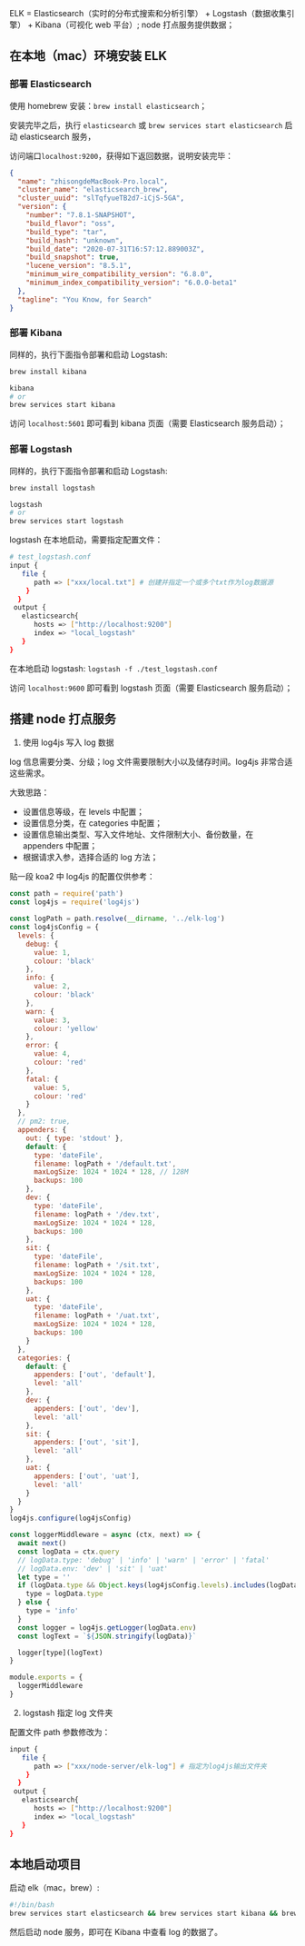 ELK = Elasticsearch（实时的分布式搜索和分析引擎） + Logstash（数据收集引擎） + Kibana（可视化 web 平台）;
node 打点服务提供数据；

## 在本地（mac）环境安装 ELK

### 部署 Elasticsearch

使用 homebrew 安装：`brew install elasticsearch`；

安装完毕之后，执行 `elasticsearch` 或 `brew services start elasticsearch` 启动 elasticsearch 服务，

访问端口`localhost:9200`，获得如下返回数据，说明安装完毕：

```json
{
  "name": "zhisongdeMacBook-Pro.local",
  "cluster_name": "elasticsearch_brew",
  "cluster_uuid": "slTqfyueTB2d7-iCjS-5GA",
  "version": {
    "number": "7.8.1-SNAPSHOT",
    "build_flavor": "oss",
    "build_type": "tar",
    "build_hash": "unknown",
    "build_date": "2020-07-31T16:57:12.889003Z",
    "build_snapshot": true,
    "lucene_version": "8.5.1",
    "minimum_wire_compatibility_version": "6.8.0",
    "minimum_index_compatibility_version": "6.0.0-beta1"
  },
  "tagline": "You Know, for Search"
}
```

### 部署 Kibana

同样的，执行下面指令部署和启动 Logstash:

```bash
brew install kibana

kibana
# or
brew services start kibana
```

访问 `localhost:5601` 即可看到 kibana 页面（需要 Elasticsearch 服务启动）；

### 部署 Logstash

同样的，执行下面指令部署和启动 Logstash:

```bash
brew install logstash

logstash
# or
brew services start logstash
```

logstash 在本地启动，需要指定配置文件：

```bash
# test_logstash.conf
input {
   file {
      path => ["xxx/local.txt"] # 创建并指定一个或多个txt作为log数据源
    }
  }
 output {
   elasticsearch{
      hosts => ["http://localhost:9200"]
      index => "local_logstash"
   }
}
```

在本地启动 logstash: `logstash -f ./test_logstash.conf`

访问 `localhost:9600` 即可看到 logstash 页面（需要 Elasticsearch 服务启动）；

## 搭建 node 打点服务

1. 使用 log4js 写入 log 数据

log 信息需要分类、分级；log 文件需要限制大小以及储存时间。log4js 非常合适这些需求。

大致思路：

- 设置信息等级，在 levels 中配置；
- 设置信息分类，在 categories 中配置；
- 设置信息输出类型、写入文件地址、文件限制大小、备份数量，在 appenders 中配置；
- 根据请求入参，选择合适的 log 方法；

贴一段 koa2 中 log4js 的配置仅供参考：

```js
const path = require('path')
const log4js = require('log4js')

const logPath = path.resolve(__dirname, '../elk-log')
const log4jsConfig = {
  levels: {
    debug: {
      value: 1,
      colour: 'black'
    },
    info: {
      value: 2,
      colour: 'black'
    },
    warn: {
      value: 3,
      colour: 'yellow'
    },
    error: {
      value: 4,
      colour: 'red'
    },
    fatal: {
      value: 5,
      colour: 'red'
    }
  },
  // pm2: true,
  appenders: {
    out: { type: 'stdout' },
    default: {
      type: 'dateFile',
      filename: logPath + '/default.txt',
      maxLogSize: 1024 * 1024 * 128, // 128M
      backups: 100
    },
    dev: {
      type: 'dateFile',
      filename: logPath + '/dev.txt',
      maxLogSize: 1024 * 1024 * 128,
      backups: 100
    },
    sit: {
      type: 'dateFile',
      filename: logPath + '/sit.txt',
      maxLogSize: 1024 * 1024 * 128,
      backups: 100
    },
    uat: {
      type: 'dateFile',
      filename: logPath + '/uat.txt',
      maxLogSize: 1024 * 1024 * 128,
      backups: 100
    }
  },
  categories: {
    default: {
      appenders: ['out', 'default'],
      level: 'all'
    },
    dev: {
      appenders: ['out', 'dev'],
      level: 'all'
    },
    sit: {
      appenders: ['out', 'sit'],
      level: 'all'
    },
    uat: {
      appenders: ['out', 'uat'],
      level: 'all'
    }
  }
}
log4js.configure(log4jsConfig)

const loggerMiddleware = async (ctx, next) => {
  await next()
  const logData = ctx.query
  // logData.type: 'debug' | 'info' | 'warn' | 'error' | 'fatal'
  // logData.env: 'dev' | 'sit' | 'uat'
  let type = ''
  if (logData.type && Object.keys(log4jsConfig.levels).includes(logData.type)) {
    type = logData.type
  } else {
    type = 'info'
  }
  const logger = log4js.getLogger(logData.env)
  const logText = `${JSON.stringify(logData)}`

  logger[type](logText)
}

module.exports = {
  loggerMiddleware
}
```

2. logstash 指定 log 文件夹

配置文件 path 参数修改为：

```bash
input {
   file {
      path => ["xxx/node-server/elk-log"] # 指定为log4js输出文件夹
    }
  }
 output {
   elasticsearch{
      hosts => ["http://localhost:9200"]
      index => "local_logstash"
   }
}
```

## 本地启动项目

启动 elk（mac，brew）:

```bash
#!/bin/bash
brew services start elasticsearch && brew services start kibana && brew services start logstash -f ./local_logstash.conf && logstash -f ./local_logstash.conf
```

然后启动 node 服务，即可在 Kibana 中查看 log 的数据了。

